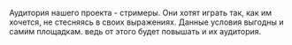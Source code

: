 Аудитория нашего проекта - стримеры. Они хотят играть так, как им хочется, не стесняясь в своих выражениях. Данные условия выгодны и самим площадкам. ведь от этого будет повышать и их аудитория.

